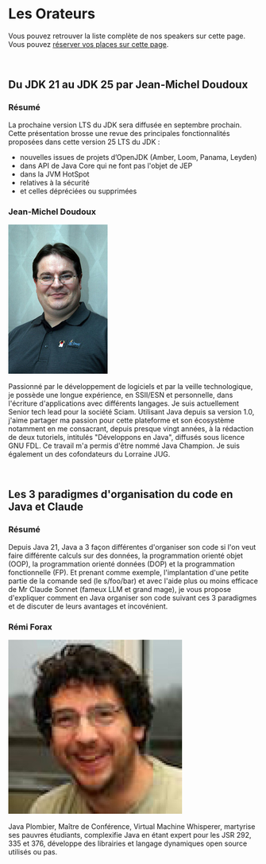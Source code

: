# Les Orateurs

<!-- MACRO{snippet|debug=false|ignoreDownloadError=false|verbatim=false|file=src/site/resources/fragments/breadcrum.snippet.html} -->

Vous pouvez retrouver la liste complète de nos speakers sur cette page. Vous pouvez [réserver vos places sur cette page](https://www.helloasso.com/associations/bjpc/evenements/paris-jug-s-java-day-2025).

<!--
Vous pouvez également vous inscrire par la formation professionnelle, grâce à [OXiane](https://www.oxiane.com/), notre partenaire formation pour cet événement.

Les détails du parcours pédagogique se trouvent ici : <https://www.oxiane.com/parcours-pedagogique-javaday-2025/>. Vous pouvez prendre contact avec OXiane à l'adresse suivante : [formation@oxiane.com](mailto:formation@oxiane.com).
-->

<a id="jean-michel">&nbsp;</a>

## Du JDK 21 au JDK 25 par Jean-Michel Doudoux

### Résumé

La prochaine version LTS du JDK sera diffusée en septembre prochain. Cette présentation brosse une revue des principales fonctionnalités proposées dans cette version 25 LTS du JDK :
- nouvelles issues de projets d’OpenJDK (Amber, Loom, Panama, Leyden)
- dans API de Java Core qui ne font pas l'objet de JEP
- dans la JVM HotSpot
- relatives à la sécurité
- et celles dépréciées ou supprimées

### Jean-Michel Doudoux

![Jean-Michel Doudoux](images/speakers/jmdoudoux.jpg)

Passionné par le développement de logiciels et par la veille technologique, je possède une longue expérience, en SSII/ESN et personnelle, dans l'écriture d'applications avec différents langages. Je suis actuellement Senior tech lead pour la société Sciam. Utilisant Java depuis sa version 1.0, j'aime partager ma passion pour cette plateforme et son écosystème notamment en me consacrant, depuis presque vingt années, à la rédaction de deux tutoriels, intitulés "Développons en Java", diffusés sous licence GNU FDL. Ce travail m'a permis d'être nommé Java Champion. Je suis également un des cofondateurs du Lorraine JUG.


<a id="remi">&nbsp;</a>
## Les 3 paradigmes d'organisation du code en Java et Claude

### Résumé

Depuis Java 21, Java a 3 façon différentes d'organiser son code si l'on veut faire différente calculs sur des données, la programmation orienté objet (OOP), la programmation orienté données (DOP) et la programmation fonctionnelle (FP). Et prenant comme exemple, l'implantation d'une petite partie de la comande sed (le s/foo/bar) et avec l'aide plus ou moins efficace de Mr Claude Sonnet (fameux LLM et grand mage), je vous propose d'expliquer comment en Java organiser son code suivant ces 3 paradigmes et de discuter de leurs avantages et incovénient.

### Rémi Forax

![Rémi Forax](images/speakers/Remi-Forax.jpg)

Java Plombier, Maître de Conférence, Virtual Machine Whisperer, martyrise ses pauvres étudiants, complexifie Java en étant expert pour les JSR 292, 335 et 376, développe des librairies et langage dynamiques open source utilisés ou pas.

